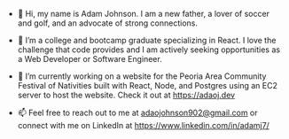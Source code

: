 - 👋 Hi, my name is Adam Johnson. I am a new father, a lover of soccer and golf, and an advocate of strong connections.

- 👀 I’m a college and bootcamp graduate specializing in React. I love the challenge that code provides and I am actively seeking opportunities as a Web Developer or Software Engineer.

- 🌱 I’m currently working on a website for the Peoria Area Community Festival of Nativities built with React, Node, and Postgres using an EC2 server to host the website. Check it out at https://adaoj.dev

- 📫 Feel free to reach out to me at adaojohnson902@gmail.com or connect with me on LinkedIn at https://www.linkedin.com/in/adamj7/
